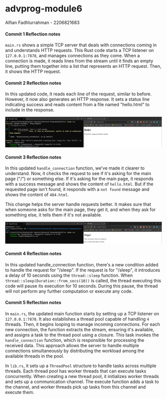 # advprog-module6
Alfian Fadhlurrahman - 2206821683

#### Commit 1 Reflection notes
`main.rs` shows a simple TCP server that deals with connections coming in and understands HTTP requests. This Rust code starts a TCP listener on `127.0.0.1:7878`, and manages connections as they come. When a connection is made, it reads lines from the stream until it finds an empty line, putting them together into a list that represents an HTTP request. Then, it shows the HTTP request.

#### Commit 2 Reflection notes
In this updated code, it reads each line of the request, similar to before. However, it now also generates an HTTP response. It sets a status line indicating success and reads content from a file named "hello.html" to include in the response. 

![Commit 2 screen capture](/assets/images/commit2.png)


#### Commit 3 Reflection notes
In this updated `handle_connection` function, we've made it clearer to understand. Now, it checks the request to see if it's asking for the main page ("/") or something else. If it's asking for the main page, it responds with a success message and shows the content of `hello.html`. But if the requested page isn't found, it responds with a `not found` message and shows the content of `404.html`.

This change helps the server handle requests better. It makes sure that when someone asks for the main page, they get it, and when they ask for something else, it tells them if it's not available. 

![Commit 3 screen capture](/assets/images/commit3.png)

#### Commit 4 Reflection notes
In this updated handle_connection function, there's a new condition added to handle the request for "/sleep". If the request is for "/sleep", it introduces a delay of 10 seconds using the `thread::sleep` function. When `thread::sleep(Duration::from_secs(10))` is called, the thread executing this code will pause its execution for 10 seconds. During this pause, the thread will not perform any further computation or execute any code.

#### Commit 5 Reflection notes
In `main.rs`, the updated main function starts by setting up a TCP listener on `127.0.0.1:7878`. It also establishes a thread pool capable of handling `4` threads. Then, it begins looping to manage incoming connections. For each new connection, the function extracts the stream, ensuring it's available, and assigns a task to the thread pool using a closure. This task invokes the `handle_connection` function, which is responsible for processing the received data. This approach allows the server to handle multiple connections simultaneously by distributing the workload among the available threads in the pool.

In `lib.rs`, it sets up a `ThreadPool` structure to handle tasks across multiple threads. Each thread pool has worker threads that can execute tasks concurrently. When creating a new thread pool, it initializes worker threads and sets up a communication channel. The execute function adds a task to the channel, and worker threads pick up tasks from this channel and execute them.